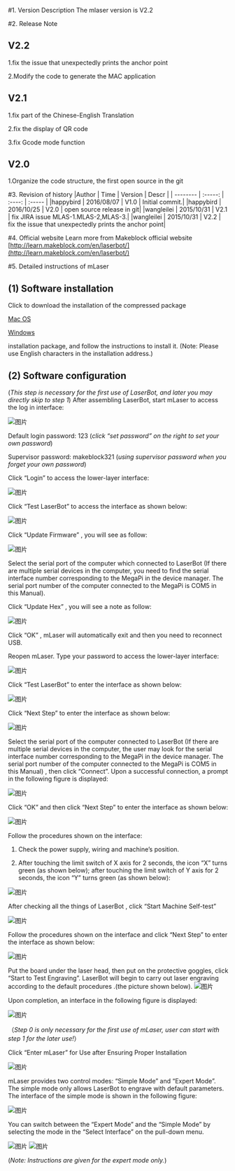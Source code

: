 #1. Version Description
 The mlaser version is V2.2

#2. Release Note

## V2.2
  1.fix the issue that unexpectedly prints the anchor point

  2.Modify the code to generate the MAC application

## V2.1
  1.fix part of the Chinese-English Translation

  2.fix the display of QR code

  3.fix Gcode mode function

## V2.0
  1.Organize the code structure, the first open source in the git


#3. Revision of history
|Author      |       Time      |   Version    |    Descr     |
| --------   |      :-----:    |   :----:     |    :-----    |
|happybird   |     2016/08/07  |   V1.0       |    Initial commit.|
|happybird   |     2016/10/25  |   V2.0       |    open source release in git|
|wangleilei  |     2015/10/31  |   V2.1       |    fix JIRA issue MLAS-1.MLAS-2,MLAS-3.|
|wangleilei  |     2015/10/31  |   V2.2       |    fix the issue that unexpectedly prints the anchor point|

#4. Official website
Learn more from Makeblock official website
[http://learn.makeblock.com/en/laserbot/](http://learn.makeblock.com/en/laserbot/)

#5. Detailed instructions of mLaser
## (1) Software installation

Click to download the installation of the compressed package
 
[Mac OS](https://raw.githubusercontent.com/Makeblock-official/mlaser_resources/master/distribution/mac/mLaser.dmg) 

[Windows](https://raw.githubusercontent.com/Makeblock-official/mlaser_resources/master/distribution/windows/mLaserSetup.rar) 

installation package, and follow the instructions to install it. (Note: Please use English characters in the installation address.)

## (2) Software configuration

(*This step is necessary for the first use of LaserBot, and later you may directly skip to step 1*)
After assembling LaserBot, start mLaser to access the log in interface:

![图片](./doc/image/1-2.jpg)

Default login password: 123  (*click “set password” on the right to set your own password*)

Supervisor password: makeblock321  (*using supervisor password when you forget your own password*)


Click “Login” to access the lower-layer interface:

![图片](./doc/image/2-2.jpg)

Click “Test LaserBot” to access the interface as shown below:

![图片](./doc/image/3-1.jpg)

Click “Update Firmware” , you will see as follow:

![图片](./doc/image/4-1.jpg)

Select the serial port of the computer which connected to LaserBot (If there are multiple serial devices in the computer, you need to find the serial interface number corresponding to the MegaPi in the device manager. The serial port number of the computer connected to the MegaPi is COM5 in this Manual).

Click “Update Hex” , you will see a note as follow:

![图片](./doc/image/5-1.jpg)

Click “OK” , mLaser will automatically exit and then you need to reconnect USB.

Reopen mLaser. Type your password to access the lower-layer interface:

![图片](./doc/image/2-3.jpg)

Click “Test LaserBot” to enter the interface as shown below:

![图片](./doc/image/3-2.jpg)


Click “Next Step” to enter the interface as shown below:

![图片](./doc/image/6-1.jpg)

Select the serial port of the computer connected to LaserBot (If there are multiple serial devices in the computer, the user may look for the serial interface number corresponding to the MegaPi in the device manager. The serial port number of the computer connected to the MegaPi is COM5 in this Manual) , then click “Connect”. Upon a successful connection, a prompt in the following figure is displayed:

![图片](./doc/image/7.jpg)

Click “OK” and then click “Next Step” to enter the interface as shown below:

![图片](./doc/image/e1.png)

Follow the procedures shown on the interface:

1) Check the power supply, wiring and machine’s position.

2) After touching the limit switch of X axis for 2 seconds, the icon “X” turns green (as shown below); after touching the limit switch of Y axis for 2 seconds, the icon “Y” turns green (as shown below):

![图片](./doc/image/e2.png)

After checking all the things of LaserBot , click “Start Machine Self-test”

![图片](./doc/image/e2.png)

Follow the procedures shown on the interface and click “Next Step” to enter the interface as shown below:

![图片](./doc/image/13.jpg)

Put the board under the laser head, then put on the protective goggles, click “Start to Test Engraving”. LaserBot will begin to carry out laser engraving according to the default procedures .(the picture shown below).
![图片](./doc/image/3L4A8378.jpg)

Upon completion, an interface in the following figure is displayed:

![图片](./doc/image/14-1.jpg)

（*Step 0 is only necessary for the first use of mLaser, user can start with step 1 for the later use!*）

Click “Enter mLaser” for Use after Ensuring Proper Installation

![图片](./doc/image/2-3.jpg)

mLaser provides two control modes: “Simple Mode” and “Expert Mode”. The simple mode only allows LaserBot to engrave with default parameters. The interface of the simple mode is shown in the following figure:

![图片](./doc/image/15-1.jpg)

You can switch between the “Expert Mode” and the “Simple Mode” by selecting the mode in the “Select Interface” on the pull-down menu.

![图片](./doc/image/16.png)
![图片](./doc/image/17.png)

(*Note: Instructions are given for the expert mode only.*)